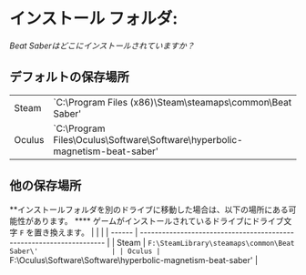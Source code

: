 # インストール フォルダ:
_Beat Saberはどこにインストールされていますか？_

## デフォルトの保存場所
|        |                                                                                     |
| ------ | ----------------------------------------------------------------------------------- |
| Steam  | `C:\Program Files (x86)\Steam\steamaps\common\Beat Saber\'                   |
| Oculus | `C:\Program Files\Oculus\Software\Software\hyperbolic-magnetism-beat-saber\' |

## 他の保存場所
**インストールフォルダを別のドライブに移動した場合は、以下の場所にある可能性があります。 **** ゲームがインストールされているドライブにドライブ文字 `F` を置き換えます。
|        |                                                                      |
| ------ | -------------------------------------------------------------------- |
| Steam  | `F:\SteamLibrary\steamaps\common\Beat Saber\'                  |
| Oculus | `F:\Oculus\Software\Software\hyperbolic-magnetism-beat-saber\' |
</p>
